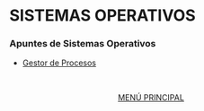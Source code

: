 # SISTEMAS OPERATIVOS
### Apuntes de Sistemas Operativos

- [Gestor de Procesos](indice/01_introduccion.md)
<br>
<div align="center">

[MENÚ PRINCIPAL](../README.md)
</div>
